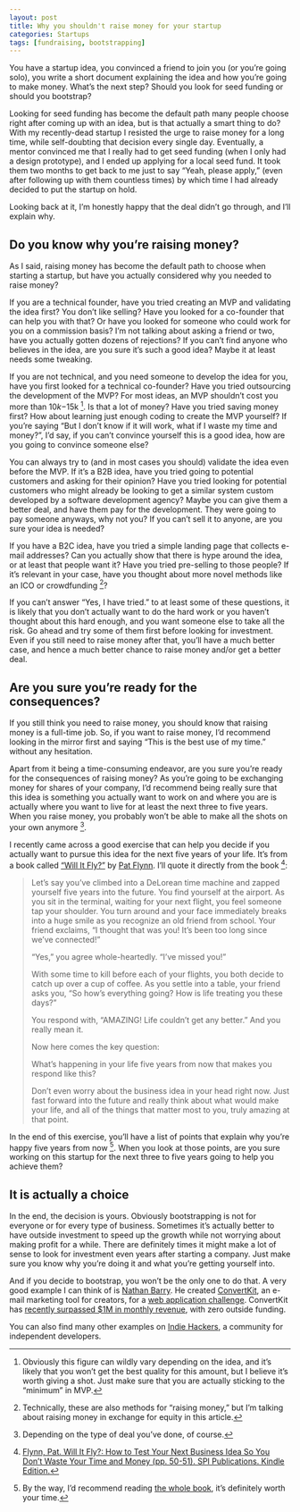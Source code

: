 ```yaml
---
layout: post
title: Why you shouldn't raise money for your startup
categories: Startups
tags: [fundraising, bootstrapping]
---
```


You have a startup idea, you convinced a friend to join you (or you’re going solo), you write a short document explaining the idea and how you’re going to make money. What’s the next step? Should you look for seed funding or should you bootstrap?

Looking for seed funding has become the default path many people choose right after coming up with an idea, but is that actually a smart thing to do? With my recently-dead startup I resisted the urge to raise money for a long time, while self-doubting that decision every single day. Eventually, a mentor convinced me that I really had to get seed funding (when I only had a design prototype), and I ended up applying for a local seed fund. It took them two months to get back to me just to say “Yeah, please apply,” (even after following up with them countless times) by which time I had already decided to put the startup on hold.

Looking back at it, I’m honestly happy that the deal didn’t go through, and I’ll explain why.

## Do you know why you’re raising money?
As I said, raising money has become the default path to choose when starting a startup, but have you actually considered why you needed to raise money?

If you are a technical founder, have you tried creating an MVP and validating the idea first? You don’t like selling? Have you looked for a co-founder that can help you with that? Or have you looked for someone who could work for you on a commission basis? I’m not talking about asking a friend or two, have you actually gotten dozens of rejections? If you can’t find anyone who believes in the idea, are you sure it’s such a good idea? Maybe it at least needs some tweaking.

If you are not technical, and you need someone to develop the idea for you, have you first looked for a technical co-founder? Have you tried outsourcing the development of the MVP? For most ideas, an MVP shouldn’t cost you more than $10k-$15k [^1]. Is that a lot of money? Have you tried saving money first? How about learning just enough coding to create the MVP yourself? If you’re saying “But I don’t know if it will work, what if I waste my time and money?”, I’d say, if you can’t convince yourself this is a good idea, how are you going to convince someone else?

You can always try to (and in most cases you should) validate the idea even before the MVP. If it’s a B2B idea, have you tried going to potential customers and asking for their opinion? Have you tried looking for potential customers who might already be looking to get a similar system custom developed by a software development agency? Maybe you can give them a better deal, and have them pay for the development. They were going to pay someone anyways, why not you? If you can’t sell it to anyone, are you sure your idea is needed?

If you have a B2C idea, have you tried a simple landing page that collects e-mail addresses? Can you actually show that there is hype around the idea, or at least that people want it? Have you tried pre-selling to those people? If it’s relevant in your case, have you thought about more novel methods like an ICO or crowdfunding [^2]?

If you can’t answer “Yes, I have tried.” to at least some of these questions, it is likely that you don’t actually want to do the hard work or you haven’t thought about this hard enough, and you want someone else to take all the risk. Go ahead and try some of them first before looking for investment. Even if you still need to raise money after that, you’ll have a much better case, and hence a much better chance to raise money and/or get a better deal.

## Are you sure you’re ready for the consequences?
If you still think you need to raise money, you should know that raising money is a full-time job. So, if you want to raise money, I’d recommend looking in the mirror first and saying “This is the best use of my time.” without any hesitation.

Apart from it being a time-consuming endeavor, are you sure you’re ready for the consequences of raising money? As you’re going to be exchanging money for shares of your company, I’d recommend being really sure that this idea is something you actually want to work on and where you are is actually where you want to live for at least the next three to five years. When you raise money, you probably won’t be able to make all the shots on your own anymore [^3].

I recently came across a good exercise that can help you decide if you actually want to pursue this idea for the next five years of your life. It’s from a book called [“Will It Fly?”](https://amzn.to/2rFurQG) by [Pat Flynn](https://www.smartpassiveincome.com/). I’ll quote it directly from the book [^4]:

> Let’s say you’ve climbed into a DeLorean time machine and zapped yourself five years into the future. You find yourself at the airport. As you sit in the terminal, waiting for your next flight, you feel someone tap your shoulder. You turn around and your face immediately breaks into a huge smile as you recognize an old friend from school. Your friend exclaims, “I thought that was you! It’s been too long since we’ve connected!”
>
> “Yes,” you agree whole-heartedly. “I’ve missed you!”
>
> With some time to kill before each of your flights, you both decide to catch up over a cup of coffee. As you settle into a table, your friend asks you, “So how’s everything going? How is life treating you these days?”
>
> You respond with, “AMAZING! Life couldn’t get any better.” And you really mean it.
>
> Now here comes the key question:
>
> What’s happening in your life five years from now that makes you respond like this?
>
> Don’t even worry about the business idea in your head right now. Just fast forward into the future and really think about what would make your life, and all of the things that matter most to you, truly amazing at that point.

In the end of this exercise, you’ll have a list of points that explain why you’re happy five years from now [^5]. When you look at those points, are you sure working on this startup for the next three to five years going to help you achieve them?

## It is actually a choice
In the end, the decision is yours. Obviously bootstrapping is not for everyone or for every type of business. Sometimes it’s actually better to have outside investment to speed up the growth while not worrying about making profit for a while. There are definitely times it might make a lot of sense to look for investment even years after starting a company. Just make sure you know why you’re doing it and what you’re getting yourself into.

And if you decide to bootstrap, you won’t be the only one to do that. A very good example I can think of is [Nathan Barry](http://nathanbarry.com/). He created [ConvertKit](https://mbsy.co/m3wjj), an e-mail marketing tool for creators, for a [web application challenge](http://nathanbarry.com/category/the-web-app-challenge/). ConvertKit has [recently surpassed $1M in monthly revenue](https://convertkit.baremetrics.com/), with zero outside funding.

You can also find many other examples on [Indie Hackers](https://www.indiehackers.com/), a community for independent developers.

[^1]: Obviously this figure can wildly vary depending on the idea, and it’s likely that you won’t get the best quality for this amount, but I believe it’s worth giving a shot. Just make sure that you are actually sticking to the “minimum” in MVP.
[^2]: Technically, these are also methods for “raising money,” but I’m talking about raising money in exchange for equity in this article.
[^3]: Depending on the type of deal you’ve done, of course.
[^4]: [Flynn, Pat. Will It Fly?: How to Test Your Next Business Idea So You Don’t Waste Your Time and Money (pp. 50-51). SPI Publications. Kindle Edition.](https://amzn.to/2rFurQG)
[^5]: By the way, I’d recommend reading [the whole book](https://amzn.to/2rFurQG), it’s definitely worth your time.